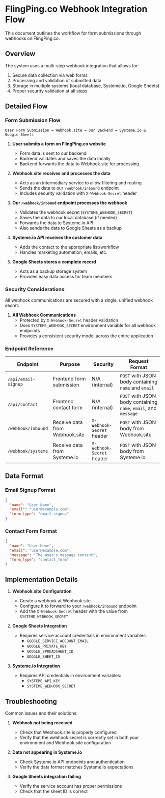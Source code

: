 # FlingPing.co Webhook Integration Flow

This document outlines the workflow for form submissions through webhooks on FlingPing.co.

## Overview

The system uses a multi-step webhook integration that allows for:
1. Secure data collection via web forms
2. Processing and validation of submitted data
3. Storage in multiple systems (local database, Systeme.io, Google Sheets)
4. Proper security validation at all steps

## Detailed Flow

### Form Submission Flow

```
User Form Submission → Webhook.site → Our Backend → Systeme.io & Google Sheets
```

1. **User submits a form on FlingPing.co website**
   - Form data is sent to our backend
   - Backend validates and saves the data locally
   - Backend forwards the data to Webhook.site for processing

2. **Webhook.site receives and processes the data**
   - Acts as an intermediary service to allow filtering and routing
   - Sends the data to our `/webhook/inbound` endpoint
   - Includes security validation with `X-Webhook-Secret` header

3. **Our `/webhook/inbound` endpoint processes the webhook**
   - Validates the webhook secret (`SYSTEME_WEBHOOK_SECRET`)
   - Saves the data to our local database (if needed)
   - Forwards the data to Systeme.io API
   - Also sends the data to Google Sheets as a backup

4. **Systeme.io API receives the customer data**
   - Adds the contact to the appropriate list/workflow
   - Handles marketing automation, emails, etc.

5. **Google Sheets stores a complete record**
   - Acts as a backup storage system
   - Provides easy data access for team members

### Security Considerations

All webhook communications are secured with a single, unified webhook secret:

1. **All Webhook Communications**
   - Protected by `X-Webhook-Secret` header validation
   - Uses `SYSTEME_WEBHOOK_SECRET` environment variable for all webhook endpoints
   - Provides a consistent security model across the entire application

### Endpoint Reference

| Endpoint | Purpose | Security | Request Format |
|----------|---------|----------|----------------|
| `/api/email-signup` | Frontend form submission | N/A (internal) | `POST` with JSON body containing `name` and `email` |
| `/api/contact` | Frontend contact form | N/A (internal) | `POST` with JSON body containing `name`, `email`, and `message` |
| `/webhook/inbound` | Receive data from Webhook.site | `X-Webhook-Secret` header | `POST` with JSON body from Webhook.site |
| `/webhook/systeme` | Receive data from Systeme.io | `X-Webhook-Secret` header | `POST` with JSON body from Systeme.io |

## Data Format

### Email Signup Format

```json
{
  "name": "User Name",
  "email": "user@example.com",
  "form_type": "email_signup"
}
```

### Contact Form Format

```json
{
  "name": "User Name",
  "email": "user@example.com",
  "message": "The user's message content",
  "form_type": "contact_form"
}
```

## Implementation Details

1. **Webhook.site Configuration**
   - Create a webhook at Webhook.site
   - Configure it to forward to your `/webhook/inbound` endpoint
   - Add the `X-Webhook-Secret` header with the value from `SYSTEME_WEBHOOK_SECRET`

2. **Google Sheets Integration**
   - Requires service account credentials in environment variables:
     - `GOOGLE_SERVICE_ACCOUNT_EMAIL`
     - `GOOGLE_PRIVATE_KEY`
     - `GOOGLE_SPREADSHEET_ID`
     - `GOOGLE_SHEET_ID`

3. **Systeme.io Integration**
   - Requires API credentials in environment variables:
     - `SYSTEME_API_KEY`
     - `SYSTEME_WEBHOOK_SECRET`

## Troubleshooting

Common issues and their solutions:

1. **Webhook not being received**
   - Check that Webhook.site is properly configured
   - Verify that the webhook secret is correctly set in both your environment and Webhook.site configuration

2. **Data not appearing in Systeme.io**
   - Check Systeme.io API endpoints and authentication
   - Verify the data format matches Systeme.io expectations

3. **Google Sheets integration failing**
   - Verify the service account has proper permissions
   - Check that the sheet ID is correct
